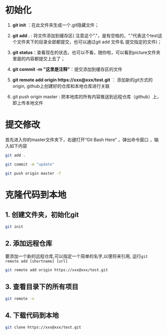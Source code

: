 # 初始化

1. **git init** ：在此文件夹生成一个.git隐藏文件；
2. **git add .** : 将文件添加到缓存区( 注意这个"."，是有空格的，"."代表这个test这个文件夹下的目录全部都提交，也可以通过git add 文件名 提交指定的文件)；
3. **git status**：查看现在的状态，也可以不看，随你啦，可以看到picture文件夹里面的内容都提交上去了；
4. **git commit -m "这里是注释"**：提交添加到缓存区的文件
5. **git remote add origin https://xxx@xxx/test.git** ： 添加新的git方式的origin, github上创建好的仓库和本地仓库进行关联

6. git push origin master : 把本地库的所有内容推送到远程仓库（github）上，即上传本地文件


# 提交修改

首先进入你的master文件夹下，右键打开“Git Bash Here” ，弹出命令窗口 ，输入如下内容
```bash
git add .
```

```bash
git commit -m "update"
```

```bash
git push origin master -f
```


# 克隆代码到本地

## 1. 创建文件夹，初始化git
```bash
git init
```

## 2. 添加远程仓库

要添加一个新的远程仓库,可以指定一个简单的名字,以便将来引用,
运行`git remote add [shortname] [url]`
```bash
git remote add origin https://xxx@xxx/test.git
```

## 3. 查看目录下的所有项目
```bash
git remote -v
```

## 4. 下载代码到本地
```bash
git clone https://xxx@xxx/test.git
```